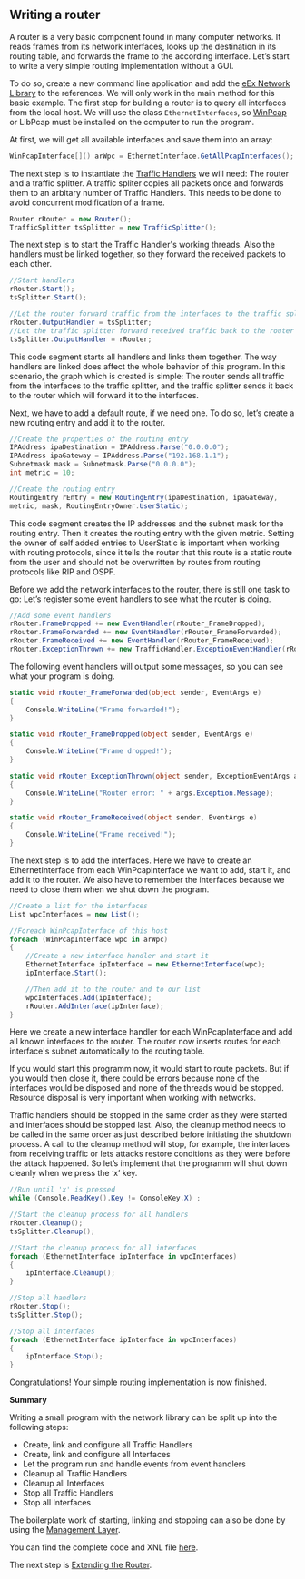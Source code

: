 ## Writing a router

A router is a very basic component found in many computer networks. It reads frames from its network interfaces, looks up the destination in its routing table, and forwards the frame to the according interface. Let’s start to write a very simple routing implementation without a GUI. 

To do so, create a new command line application and add the [eEx Network Library](Documentation/eEx-Network-Library) to the references. We will only work in the main method for this basic example.
The first step for building a router is to query all interfaces from the local host. We will use the class `EthernetInterfaces`, so [WinPcap](http://www.winpcap.org) or LibPcap must be installed on the computer to run the program. 

At first, we will get all available interfaces and save them into an array: 

```csharp
WinPcapInterface[]() arWpc = EthernetInterface.GetAllPcapInterfaces();
```

The next step is to instantiate the [Traffic Handlers](Traffic-Handler) we will need: The router and a traffic splitter. A traffic spliter copies all packets once and forwards them to an arbitary number of Traffic Handlers. This needs to be done to avoid concurrent modification of a frame. 

```csharp
Router rRouter = new Router(); 
TrafficSplitter tsSplitter = new TrafficSplitter();
```

The next step is to start the Traffic Handler's working threads. Also the handlers must be linked together, so they forward the received packets to each other. 

```csharp
//Start handlers
rRouter.Start();
tsSplitter.Start();

//Let the router forward traffic from the interfaces to the traffic splitter
rRouter.OutputHandler = tsSplitter;
//Let the traffic splitter forward received traffic back to the router
tsSplitter.OutputHandler = rRouter;
```

This code segment starts all handlers and links them together. The way handlers are linked does affect the whole behavior of this program. In this scenario, the graph which is created is simple: The router sends all traffic from the interfaces to the traffic splitter, and the traffic splitter sends it back to the router which will forward it to the interfaces. 

Next, we have to add a default route, if we need one. To do so, let’s create a new routing entry and add it to the router. 

```csharp
//Create the properties of the routing entry
IPAddress ipaDestination = IPAddress.Parse("0.0.0.0");
IPAddress ipaGateway = IPAddress.Parse("192.168.1.1");
Subnetmask mask = Subnetmask.Parse("0.0.0.0");
int metric = 10;

//Create the routing entry
RoutingEntry rEntry = new RoutingEntry(ipaDestination, ipaGateway, 
metric, mask, RoutingEntryOwner.UserStatic);
```

This code segment creates the IP addresses and the subnet mask for the routing entry. Then it creates the routing entry with the given metric. Setting the owner of self added entries to UserStatic is important when working with routing protocols, since it tells the router that this route is a static route from the user and should not be overwritten by routes from routing protocols like RIP and OSPF.

Before we add the network interfaces to the router, there is still one task to go: Let’s register some event handlers to see what the router is doing. 

```csharp
//Add some event handlers
rRouter.FrameDropped += new EventHandler(rRouter_FrameDropped);
rRouter.FrameForwarded += new EventHandler(rRouter_FrameForwarded);
rRouter.FrameReceived += new EventHandler(rRouter_FrameReceived);
rRouter.ExceptionThrown += new TrafficHandler.ExceptionEventHandler(rRouter_ExceptionThrown);
```

The following event handlers will output some messages, so you can see what your program is doing. 

```csharp
static void rRouter_FrameForwarded(object sender, EventArgs e)
{
    Console.WriteLine("Frame forwarded!");
}

static void rRouter_FrameDropped(object sender, EventArgs e)
{
    Console.WriteLine("Frame dropped!");
}

static void rRouter_ExceptionThrown(object sender, ExceptionEventArgs args)
{
    Console.WriteLine("Router error: " + args.Exception.Message);
} 

static void rRouter_FrameReceived(object sender, EventArgs e)
{
    Console.WriteLine("Frame received!");
}
```

The next step is to add the interfaces. Here we have to create an EthernetInterface from each WinPcapInterface we want to add, start it, and add it to the router. We also have to remember the interfaces because we need to close them when we shut down the program. 

```csharp
//Create a list for the interfaces
List wpcInterfaces = new List();

//Foreach WinPcapInterface of this host
foreach (WinPcapInterface wpc in arWpc)
{
    //Create a new interface handler and start it
    EthernetInterface ipInterface = new EthernetInterface(wpc);
    ipInterface.Start();

    //Then add it to the router and to our list
    wpcInterfaces.Add(ipInterface);
    rRouter.AddInterface(ipInterface);
}
``` 

Here we create a new interface handler for each WinPcapInterface and add all known interfaces to the router. The router now inserts routes for each interface's subnet automatically to the routing table. 

If you would start this programm now, it would start to route packets. But if you would then close it, there could be errors because none of the interfaces would be disposed and none of the threads would be stopped. Resource disposal is very important when working with networks. 

Traffic handlers should be stopped in the same order as they were started and interfaces should be stopped last. Also, the cleanup method needs to be called in the same order as just described before initiating the shutdown process. A call to the cleanup method will stop, for example, the interfaces from receiving traffic or lets attacks restore conditions as they were before the attack happened. So let’s implement that the programm will shut down cleanly when we press the ‘x’ key. 

```csharp
//Run until 'x' is pressed
while (Console.ReadKey().Key != ConsoleKey.X) ;

//Start the cleanup process for all handlers
rRouter.Cleanup();
tsSplitter.Cleanup();

//Start the cleanup process for all interfaces
foreach (EthernetInterface ipInterface in wpcInterfaces)
{
    ipInterface.Cleanup();
}

//Stop all handlers
rRouter.Stop();
tsSplitter.Stop(); 

//Stop all interfaces
foreach (EthernetInterface ipInterface in wpcInterfaces)
{
    ipInterface.Stop();
}
```

Congratulations! Your simple routing implementation is now finished. 

**Summary**

Writing a small program with the network library can be split up into the following steps:

* Create, link and configure all Traffic Handlers
* Create, link and configure all Interfaces
* Let the program run and handle events from event handlers
* Cleanup all Traffic Handlers
* Cleanup all Interfaces
* Stop all Traffic Handlers
* Stop all Interfaces

The boilerplate work of starting, linking and stopping can also be done by using the [Management Layer](Layer-Architecture.md). 

You can find the complete code and XNL file [here](../Examples/Minimal-Router).

The next step is [Extending the Router](Extending-the-Router.md).
